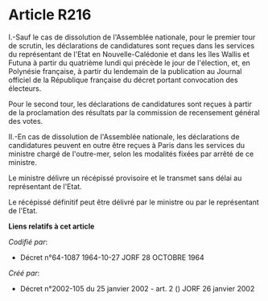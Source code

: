 # Article R216

I.-Sauf le cas de dissolution de l'Assemblée nationale, pour le premier tour de scrutin, les déclarations de candidatures
sont reçues dans les services du représentant de l'Etat en Nouvelle-Calédonie et dans les îles Wallis et Futuna à partir du
quatrième lundi qui précède le jour de l'élection, et, en Polynésie française, à partir du lendemain de la publication au
Journal officiel de la République française du décret portant convocation des électeurs. 

Pour le second tour, les déclarations de candidatures sont reçues à partir de la proclamation des résultats par la commission
de recensement général des votes. 

II.-En cas de dissolution de l'Assemblée nationale, les déclarations de candidatures peuvent en outre être reçues à Paris
dans les services du ministre chargé de l'outre-mer, selon les modalités fixées par arrêté de ce ministre. 

Le ministre délivre un récépissé provisoire et le transmet sans délai au représentant de l'Etat. 

Le récépissé définitif peut être délivré par le ministre ou par le représentant de l'Etat.

**Liens relatifs à cet article**

_Codifié par_:

  - Décret n°64-1087 1964-10-27 JORF 28 OCTOBRE 1964

_Créé par_:

  - Décret n°2002-105 du 25 janvier 2002 - art. 2 () JORF 26 janvier 2002
